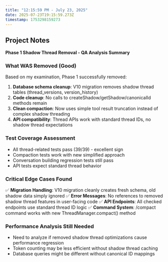 ```yaml
---
title: "12:15:59 PM - July 23, 2025"
date: 2025-07-23T19:15:59.273Z
timestamp: 1753298159273
---
```


## Project Notes

**Phase 1 Shadow Thread Removal - QA Analysis Summary**

### What WAS Removed (Good)
Based on my examination, Phase 1 successfully removed:

1. **Database schema cleanup**: V10 migration removes shadow thread tables (thread_versions, version_history) 
2. **Code cleanup**: No calls to createShadow/getShadow/canonicalId methods remain
3. **Clean compaction**: Now uses simple tool result truncation instead of complex shadow threading
4. **API compatibility**: Thread APIs work with standard thread IDs, no shadow thread expectations

### Test Coverage Assessment
- All thread-related tests pass (39/39) - excellent sign
- Compaction tests work with new simplified approach
- Conversation building regression tests still pass
- API tests expect standard thread behavior

### Critical Edge Cases Found
✅ **Migration Handling**: V10 migration cleanly creates fresh schema, old shadow data simply ignored
✅ **Error Messages**: No references to removed shadow thread features in user-facing code
✅ **API Endpoints**: All checked endpoints use standard thread ID logic 
✅ **Command System**: /compact command works with new ThreadManager.compact() method

### Performance Analysis Still Needed
- Need to analyze if removed shadow thread optimizations cause performance regression
- Token counting may be less efficient without shadow thread caching
- Database queries might be different without canonical ID mappings
